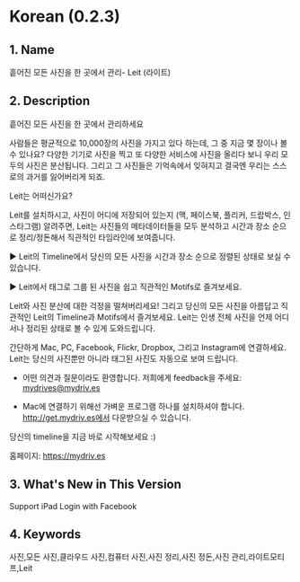 Korean (0.2.3)
==============
## 1. Name
흩어진 모든 사진을 한 곳에서 관리- Leit (라이트)

## 2. Description
흩어진 모든 사진을 한 곳에서 관리하세요

사람들은 평균적으로 10,000장의 사진을 가지고 있다 하는데, 그 중 지금 몇 장이나 볼 수 있나요? 다양한 기기로 사진을 찍고 또 다양한 서비스에 사진을 올리다 보니 우리 모두의 사진은 분산됩니다. 그리고 그 사진들은 기억속에서 잊혀지고 결국엔 우리는 스스로의 과거를 잃어버리게 되죠.

Leit는 어떠신가요?

Leit를 설치하시고, 사진이 어디에 저장되어 있는지 (맥, 페이스북, 플리커, 드랍박스, 인스타그램) 알려주면, Leit는 사진들의 메타데이터들을 모두 분석하고 시간과 장소 순으로 정리/정돈해서 직관적인 타임라인에 보여줍니다. 
    
▶ Leit의 Timeline에서 당신의 모든 사진을 시간과 장소 순으로 정렬된 상태로 보실 수 있습니다.

▶ Leit에서 태그로 그룹 된 사진을 쉽고 직관적인 Motifs로 즐겨보세요.

Leit와 사진 분산에 대한 걱정을 떨쳐버리세요! 그리고 당신의 모든 사진을 아름답고 직관적인 Leit의 Timeline과 Motifs에서 즐겨보세요. Leit는 인생 전체 사진을 언제 어디서나 정리된 상태로 볼 수 있게 도와드립니다.

간단하게 Mac, PC, Facebook, Flickr, Dropbox, 그리고 Instagram에 연결하세요. Leit는 당신의 사진뿐만 아니라 태그된 사진도 자동으로 보여 드립니다.

* 어떤 의견과 질문이라도 환영합니다. 저희에게 feedback을 주세요: mydrives@mydriv.es

* Mac에 연결하기 위해선 가벼운 프로그램 하나를 설치하셔야 합니다. http://get.mydriv.es에서 다운받으실 수 있습니다.

당신의 timeline을 지금 바로 시작해보세요 :)

홈페이지: https://mydriv.es

## 3. What's New in This Version
Support iPad
Login with Facebook

## 4. Keywords
사진,모든 사진,클라우드 사진,컴퓨터 사진,사진 정리,사진 정돈,사진 관리,라이트모티프,Leit
